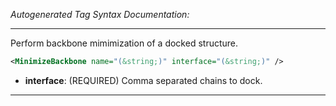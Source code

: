 _Autogenerated Tag Syntax Documentation:_

---
Perform backbone mimimization of a docked structure.

```xml
<MinimizeBackbone name="(&string;)" interface="(&string;)" />
```

-   **interface**: (REQUIRED) Comma separated chains to dock.

---
